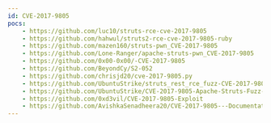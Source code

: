 ```yaml
---
id: CVE-2017-9805
pocs:
    - https://github.com/luc10/struts-rce-cve-2017-9805
    - https://github.com/hahwul/struts2-rce-cve-2017-9805-ruby
    - https://github.com/mazen160/struts-pwn_CVE-2017-9805
    - https://github.com/Lone-Ranger/apache-struts-pwn_CVE-2017-9805
    - https://github.com/0x00-0x00/-CVE-2017-9805
    - https://github.com/BeyondCy/S2-052
    - https://github.com/chrisjd20/cve-2017-9805.py
    - https://github.com/UbuntuStrike/struts_rest_rce_fuzz-CVE-2017-9805-
    - https://github.com/UbuntuStrike/CVE-2017-9805-Apache-Struts-Fuzz-N-Sploit
    - https://github.com/0xd3vil/CVE-2017-9805-Exploit
    - https://github.com/AvishkaSenadheera20/CVE-2017-9805---Documentation---IT19143378
---
```

